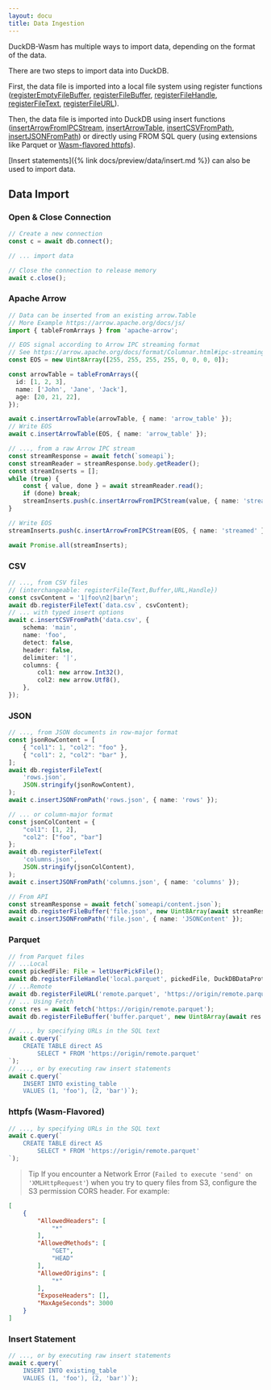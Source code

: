 ```yaml
---
layout: docu
title: Data Ingestion
---
```


DuckDB-Wasm has multiple ways to import data, depending on the format of the data.

There are two steps to import data into DuckDB.

First, the data file is imported into a local file system using register functions ([registerEmptyFileBuffer](https://shell.duckdb.org/docs/classes/index.AsyncDuckDB.html#registerEmptyFileBuffer), [registerFileBuffer](https://shell.duckdb.org/docs/classes/index.AsyncDuckDB.html#registerFileBuffer), [registerFileHandle](https://shell.duckdb.org/docs/classes/index.AsyncDuckDB.html#registerFileHandle), [registerFileText](https://shell.duckdb.org/docs/classes/index.AsyncDuckDB.html#registerFileText), [registerFileURL](https://shell.duckdb.org/docs/classes/index.AsyncDuckDB.html#registerFileURL)).

Then, the data file is imported into DuckDB using insert functions ([insertArrowFromIPCStream](https://shell.duckdb.org/docs/classes/index.AsyncDuckDBConnection.html#insertArrowFromIPCStream), [insertArrowTable](https://shell.duckdb.org/docs/classes/index.AsyncDuckDBConnection.html#insertArrowTable), [insertCSVFromPath](https://shell.duckdb.org/docs/classes/index.AsyncDuckDBConnection.html#insertCSVFromPath), [insertJSONFromPath](https://shell.duckdb.org/docs/classes/index.AsyncDuckDBConnection.html#insertJSONFromPath)) or directly using FROM SQL query (using extensions like Parquet or [Wasm-flavored httpfs](#httpfs-wasm-flavored)).

[Insert statements]({% link docs/preview/data/insert.md %}) can also be used to import data.

## Data Import

### Open & Close Connection

```ts
// Create a new connection
const c = await db.connect();

// ... import data

// Close the connection to release memory
await c.close();
```

### Apache Arrow

```ts
// Data can be inserted from an existing arrow.Table
// More Example https://arrow.apache.org/docs/js/
import { tableFromArrays } from 'apache-arrow';

// EOS signal according to Arrow IPC streaming format
// See https://arrow.apache.org/docs/format/Columnar.html#ipc-streaming-format
const EOS = new Uint8Array([255, 255, 255, 255, 0, 0, 0, 0]);

const arrowTable = tableFromArrays({
  id: [1, 2, 3],
  name: ['John', 'Jane', 'Jack'],
  age: [20, 21, 22],
});

await c.insertArrowTable(arrowTable, { name: 'arrow_table' });
// Write EOS
await c.insertArrowTable(EOS, { name: 'arrow_table' });

// ..., from a raw Arrow IPC stream
const streamResponse = await fetch(`someapi`);
const streamReader = streamResponse.body.getReader();
const streamInserts = [];
while (true) {
    const { value, done } = await streamReader.read();
    if (done) break;
    streamInserts.push(c.insertArrowFromIPCStream(value, { name: 'streamed' }));
}

// Write EOS
streamInserts.push(c.insertArrowFromIPCStream(EOS, { name: 'streamed' }));

await Promise.all(streamInserts);
```

### CSV

```ts
// ..., from CSV files
// (interchangeable: registerFile{Text,Buffer,URL,Handle})
const csvContent = '1|foo\n2|bar\n';
await db.registerFileText(`data.csv`, csvContent);
// ... with typed insert options
await c.insertCSVFromPath('data.csv', {
    schema: 'main',
    name: 'foo',
    detect: false,
    header: false,
    delimiter: '|',
    columns: {
        col1: new arrow.Int32(),
        col2: new arrow.Utf8(),
    },
});
```

### JSON

```ts
// ..., from JSON documents in row-major format
const jsonRowContent = [
    { "col1": 1, "col2": "foo" },
    { "col1": 2, "col2": "bar" },
];
await db.registerFileText(
    'rows.json',
    JSON.stringify(jsonRowContent),
);
await c.insertJSONFromPath('rows.json', { name: 'rows' });

// ... or column-major format
const jsonColContent = {
    "col1": [1, 2],
    "col2": ["foo", "bar"]
};
await db.registerFileText(
    'columns.json',
    JSON.stringify(jsonColContent),
);
await c.insertJSONFromPath('columns.json', { name: 'columns' });

// From API
const streamResponse = await fetch(`someapi/content.json`);
await db.registerFileBuffer('file.json', new Uint8Array(await streamResponse.arrayBuffer()))
await c.insertJSONFromPath('file.json', { name: 'JSONContent' });
```

### Parquet

```ts
// from Parquet files
// ...Local
const pickedFile: File = letUserPickFile();
await db.registerFileHandle('local.parquet', pickedFile, DuckDBDataProtocol.BROWSER_FILEREADER, true);
// ...Remote
await db.registerFileURL('remote.parquet', 'https://origin/remote.parquet', DuckDBDataProtocol.HTTP, false);
// ... Using Fetch
const res = await fetch('https://origin/remote.parquet');
await db.registerFileBuffer('buffer.parquet', new Uint8Array(await res.arrayBuffer()));

// ..., by specifying URLs in the SQL text
await c.query(`
    CREATE TABLE direct AS
        SELECT * FROM 'https://origin/remote.parquet'
`);
// ..., or by executing raw insert statements
await c.query(`
    INSERT INTO existing_table
    VALUES (1, 'foo'), (2, 'bar')`);
```

### httpfs (Wasm-Flavored)

```ts
// ..., by specifying URLs in the SQL text
await c.query(`
    CREATE TABLE direct AS
        SELECT * FROM 'https://origin/remote.parquet'
`);
```

> Tip If you encounter a Network Error (`Failed to execute 'send' on 'XMLHttpRequest'`) when you try to query files from S3, configure the S3 permission CORS header. For example:

```json
[
    {
        "AllowedHeaders": [
            "*"
        ],
        "AllowedMethods": [
            "GET",
            "HEAD"
        ],
        "AllowedOrigins": [
            "*"
        ],
        "ExposeHeaders": [],
        "MaxAgeSeconds": 3000
    }
]
```

### Insert Statement

```ts
// ..., or by executing raw insert statements
await c.query(`
    INSERT INTO existing_table
    VALUES (1, 'foo'), (2, 'bar')`);
```
